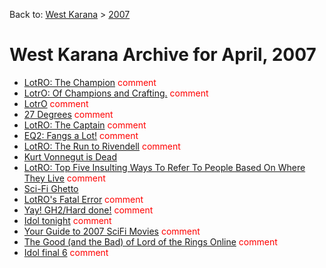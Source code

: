 Back to: [West Karana](/posts/westkarana.md) > [2007](/posts/2007/westkarana.md)
# West Karana Archive for April, 2007

* [LotRO: The Champion](608.md) <span style="color:red;">comment</span>
* [LotrO: Of Champions and Crafting.](609.md) <span style="color:red;">comment</span>
* [LotrO](610.md) <span style="color:red;">comment</span>
* [27 Degrees](611.md) <span style="color:red;">comment</span>
* [LotRO: The Captain](615.md) <span style="color:red;">comment</span>
* [EQ2: Fangs a Lot!](617.md) <span style="color:red;">comment</span>
* [LotRO: The Run to Rivendell](619.md) <span style="color:red;">comment</span>
* [Kurt Vonnegut is Dead](630.md) <span style="color:red;"></span>
* [LotRO: Top Five Insulting Ways To Refer To People Based On Where They Live](631.md) <span style="color:red;">comment</span>
* [Sci-Fi Ghetto](633.md) <span style="color:red;"></span>
* [LotRO's Fatal Error](634.md) <span style="color:red;">comment</span>
* [Yay! GH2/Hard done!](635.md) <span style="color:red;">comment</span>
* [Idol tonight](636.md) <span style="color:red;">comment</span>
* [Your Guide to 2007 SciFi Movies](640.md) <span style="color:red;">comment</span>
* [The Good (and the Bad) of Lord of the Rings Online](639.md) <span style="color:red;">comment</span>
* [Idol final 6](648.md) <span style="color:red;">comment</span>
